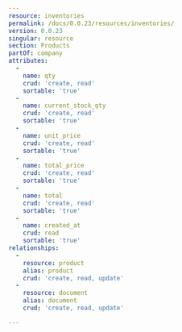 ```yaml
---
resource: inventories
permalink: /docs/0.0.23/resources/inventories/
version: 0.0.23
singular: resource
section: Products
partOf: company
attributes:
  -
    name: qty
    crud: 'create, read'
    sortable: 'true'
  -
    name: current_stock_qty
    crud: 'create, read'
    sortable: 'true'
  -
    name: unit_price
    crud: 'create, read'
    sortable: 'true'
  -
    name: total_price
    crud: 'create, read'
    sortable: 'true'
  -
    name: total
    crud: 'create, read'
    sortable: 'true'
  -
    name: created_at
    crud: read
    sortable: 'true'
relationships:
  -
    resource: product
    alias: product
    crud: 'create, read, update'
  -
    resource: document
    alias: document
    crud: 'create, read, update'

---
```


